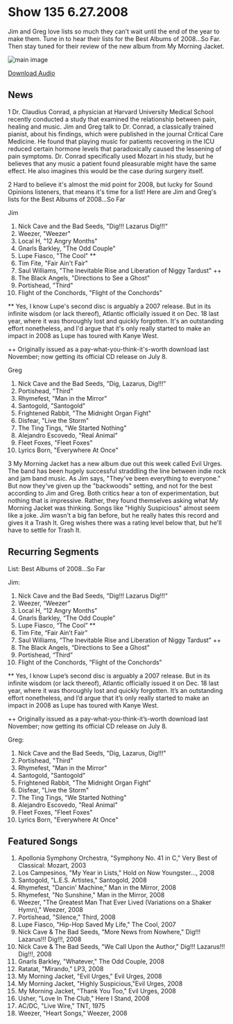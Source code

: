# Show 135 6.27.2008
Jim and Greg love lists so much they can’t wait until the end of the year to make them. Tune in to hear their lists for the Best Albums of 2008...So Far. Then stay tuned for their review of the new album from My Morning Jacket.

![main image]()

[Download Audio](http://audio.soundopinions.org/streams/2008/06/so_20080627.m3u)

## News
1 Dr. Claudius Conrad, a physician at Harvard University Medical School recently conducted a study that examined the relationship between pain, healing and music. Jim and Greg talk to Dr. Conrad, a classically trained pianist, about his findings, which were published in the journal Critical Care Medicine. He found that playing music for patients recovering in the ICU reduced certain hormone levels that paradoxically caused the lessening of pain symptoms. Dr. Conrad specifically used Mozart in his study, but he believes that any music a patient found pleasurable might have the same effect. He also imagines this would be the case during surgery itself.

2 Hard to believe it's almost the mid point for 2008, but lucky for Sound Opinions listeners, that means it's time for a list! Here are Jim and Greg's lists for the Best Albums of 2008...So Far

Jim
1. Nick Cave and the Bad Seeds, "Dig!!! Lazarus Dig!!!"
2. Weezer, "Weezer"
3. Local H, "12 Angry Months"
4. Gnarls Barkley, "The Odd Couple"
5. Lupe Fiasco, "The Cool" **
6. Tim Fite, "Fair Ain't Fair"
7. Saul Williams, "The Inevitable Rise and Liberation of Niggy Tardust" ++
8. The Black Angels, "Directions to See a Ghost"
9. Portishead, "Third"
10. Flight of the Conchords, "Flight of the Conchords"

** Yes, I know Lupe's second disc is arguably a 2007 release. But in its infinite wisdom (or lack thereof), Atlantic officially issued it on Dec. 18 last year, where it was thoroughly lost and quickly forgotten. It's an outstanding effort nonetheless, and I'd argue that it's only really started to make an impact in 2008 as Lupe has toured with Kanye West.

++ Originally issued as a pay-what-you-think-it's-worth download last November; now getting its official CD release on July 8.

Greg
1. Nick Cave and the Bad Seeds, "Dig, Lazarus, Dig!!!"
2. Portishead, "Third"
3. Rhymefest, "Man in the Mirror"
4. Santogold, "Santogold"
5. Frightened Rabbit, "The Midnight Organ Fight"
6. Disfear, "Live the Storm"
7. The Ting Tings, "We Started Nothing"
8. Alejandro Escovedo, "Real Animal"
9. Fleet Foxes, "Fleet Foxes"
10. Lyrics Born, "Everywhere At Once"

3 My Morning Jacket has a new album due out this week called Evil Urges. The band has been hugely successful straddling the line between indie rock and jam band music. As Jim says, "They've been everything to everyone." But now they've given up the "backwoods" setting, and not for the best according to Jim and Greg. Both critics hear a ton of experimentation, but nothing that is impressive. Rather, they found themselves asking what My Morning Jacket was thinking. Songs like "Highly Suspicious" almost seem like a joke. Jim wasn't a big fan before, but he really hates this record and gives it a Trash It. Greg wishes there was a rating level below that, but he'll have to settle for Trash It.

## Recurring Segments
List: Best Albums of 2008…So Far

Jim:
1. Nick Cave and the Bad Seeds, "Dig!!! Lazarus Dig!!!"
2. Weezer, “Weezer”
3. Local H, “12 Angry Months”
4. Gnarls Barkley, “The Odd Couple”
5. Lupe Fiasco, “The Cool” **
6. Tim Fite, “Fair Ain’t Fair”
7. Saul Williams, “The Inevitable Rise and Liberation of Niggy Tardust” ++
8. The Black Angels, “Directions to See a Ghost”
9. Portishead, “Third”
10. Flight of the Conchords, “Flight of the Conchords”

** Yes, I know Lupe’s second disc is arguably a 2007 release. But in its infinite wisdom (or lack thereof), Atlantic officially issued it on Dec. 18 last year, where it was thoroughly lost and quickly forgotten. It’s an outstanding effort nonetheless, and I’d argue that it’s only really started to make an impact in 2008 as Lupe has toured with Kanye West.

++ Originally issued as a pay-what-you-think-it’s-worth download last November; now getting its official CD release on July 8.

Greg:
1. Nick Cave and the Bad Seeds, "Dig, Lazarus, Dig!!!"
2. Portishead, "Third"
3. Rhymefest, "Man in the Mirror"
4. Santogold, "Santogold"
5. Frightened Rabbit, "The Midnight Organ Fight"
6. Disfear, "Live the Storm"
7. The Ting Tings, "We Started Nothing"
8. Alejandro Escovedo, "Real Animal"
9. Fleet Foxes, "Fleet Foxes"
10. Lyrics Born, "Everywhere At Once"


## Featured Songs
1. Apollonia Symphony Orchestra, "Symphony No. 41 in C," Very Best of Classical: Mozart, 2003
2. Los Campesinos, "My Year in Lists," Hold on Now Youngster..., 2008
3. Santogold, "L.E.S. Artistes," Santogold, 2008
4. Rhymefest, "Dancin' Machine," Man in the Mirror, 2008
5. Rhymefest, "No Sunshine," Man in the Mirror, 2008
6. Weezer, "The Greatest Man That Ever Lived (Variations on a Shaker Hymn)," Weezer, 2008
7. Portishead, "Silence," Third, 2008
8. Lupe Fiasco, "Hip-Hop Saved My Life," The Cool, 2007
9. Nick Cave & The Bad Seeds, "More News from Nowhere," Dig!!! Lazarus!!! Dig!!!, 2008
10. Nick Cave & The Bad Seeds, "We Call Upon the Author," Dig!!! Lazarus!!! Dig!!!, 2008
11. Gnarls Barkley, "Whatever," The Odd Couple, 2008
12. Ratatat, "Mirando," LP3, 2008
13. My Morning Jacket, "Evil Urges," Evil Urges, 2008
14. My Morning Jacket, "Highly Suspicious,"Evil Urges, 2008
15. My Morning Jacket, "Thank You Too," Evil Urges, 2008
16. Usher, "Love In The Club," Here I Stand, 2008
17. AC/DC, "Live Wire," TNT, 1975
18. Weezer, "Heart Songs," Weezer, 2008
